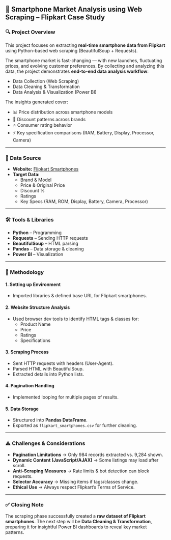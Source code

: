 ## 📱 Smartphone Market Analysis using Web Scraping – Flipkart Case Study  

### 🔍 Project Overview  
This project focuses on extracting **real-time smartphone data from Flipkart** using Python-based web scraping (BeautifulSoup + Requests).  

The smartphone market is fast-changing — with new launches, fluctuating prices, and evolving customer preferences. By collecting and analyzing this data, the project demonstrates **end-to-end data analysis workflow**:  

- Data Collection (Web Scraping)  
- Data Cleaning & Transformation  
- Data Analysis & Visualization (Power BI)  

The insights generated cover:  
- 📊 Price distribution across smartphone models  
- 💸 Discount patterns across brands  
- ⭐ Consumer rating behavior  
- ⚡ Key specification comparisons (RAM, Battery, Display, Processor, Camera)  

---

### 📂 Data Source  
- **Website:** [Flipkart Smartphones](https://www.flipkart.com/)  
- **Target Data:**  
  - Brand & Model  
  - Price & Original Price  
  - Discount %  
  - Ratings  
  - Key Specs (RAM, ROM, Display, Battery, Camera, Processor)  

---

### 🛠️ Tools & Libraries  
- **Python** – Programming  
- **Requests** – Sending HTTP requests  
- **BeautifulSoup** – HTML parsing  
- **Pandas** – Data storage & cleaning  
- **Power BI** – Visualization  

---

### 🚀 Methodology  

#### 1. Setting up Environment  
- Imported libraries & defined base URL for Flipkart smartphones.  

#### 2. Website Structure Analysis  
- Used browser dev tools to identify HTML tags & classes for:  
  - Product Name  
  - Price  
  - Ratings  
  - Specifications  

#### 3. Scraping Process  
- Sent HTTP requests with headers (User-Agent).  
- Parsed HTML with BeautifulSoup.  
- Extracted details into Python lists.  

#### 4. Pagination Handling  
- Implemented looping for multiple pages of results.  

#### 5. Data Storage  
- Structured into **Pandas DataFrame**.  
- Exported as `flipkart_smartphones.csv` for further cleaning.  

---

### ⚠️ Challenges & Considerations  

- **Pagination Limitations** → Only 984 records extracted vs. 9,284 shown.  
- **Dynamic Content (JavaScript/AJAX)** → Some listings may load after scroll.  
- **Anti-Scraping Measures** → Rate limits & bot detection can block requests.  
- **Selector Accuracy** → Missing items if tags/classes change.  
- **Ethical Use** → Always respect Flipkart’s Terms of Service.  

---

### ✅ Closing Note  
The scraping phase successfully created a **raw dataset of Flipkart smartphones**. The next step will be **Data Cleaning & Transformation**, preparing it for insightful Power BI dashboards to reveal key market patterns.  



